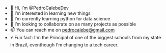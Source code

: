- 👋 Hi, I’m @PedroCalebeDev
- 👀 I’m interested in learning new things
- 🌱 I’m currently learning python for data science
- 💞️ I’m looking to collaborate on as many projects as possible
- 📫 You can reach me on pedrocalebe@gmail.com
- ⚡ Fun fact: I'm the Principal of one of the biggest schools from my state in Brazil, eventhough I'm changing to a tech career.

<!---
PedroCalebeDev/PedroCalebeDev is a ✨ special ✨ repository because its `README.md` (this file) appears on your GitHub profile.
You can click the Preview link to take a look at your changes.
--->
